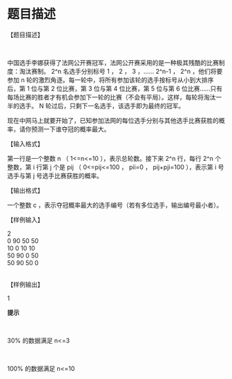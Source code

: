 # 题目描述


<p>
【题目描述】
</p>
<p align="left">
 
</p>
<p>
中国选手李娜获得了法网公开赛冠军，法网公开赛采用的是一种极其残酷的比赛制度：淘汰赛制。 2^n 名选手分别标号 1 ， 2 ， 3 ，…… 2^n-1 ， 2^n ，他们将要参加 n 轮的激烈角逐。每一轮中，将所有参加该轮的选手按标号从小到大排序后，第 1 位与第 2 位比赛，第 3 位与第 4 位比赛，第 5 位与第 6 位比赛……只有每场比赛的胜者才有机会参加下一轮的比赛（不会有平局）。这样，每轮将淘汰一半的选手。 N 轮过后，只剩下一名选手，该选手即为最终的冠军。
</p>
<p>
现在中网马上就要开始了，已知参加法网的每位选手分别与其他选手比赛获胜的概率，请你预测一下谁夺冠的概率最大。
</p>
<p>
【输入格式】
</p>
<p>
第一行是一个整数 n （ 1&lt;=n&lt;=10 ），表示总轮数。接下来 2^n 行，每行 2^n 个整数，第 i 行第 j 个是 pij （ 0&lt;=pij&lt;=100 ， pii=0 ， pij+pji=100 ），表示第 i 号选手与第 j 号选手比赛获胜的概率。
</p>
<p>
【输出格式】
</p>
<p>
一个整数 c ，表示夺冠概率最大的选手编号（若有多位选手，输出编号最小者）。
</p>
<p>
【样例输入】
</p>
<p align="left">
2 <br/>
0 90 50 50 <br/>
10 0 10 10 <br/>
50 90 0 50 <br/>
50 90 50 0 <br/>
 
</p>
<p>
【样例输出】
</p>
<p>
1
</p>
<p align="left">
<strong>提示 </strong> 
</p>
<p align="left">
 
</p>
<p>
30% 的数据满足 n&lt;=3
</p>
<p align="left">
 
</p>
<p>
100% 的数据满足 n&lt;=10
</p>
